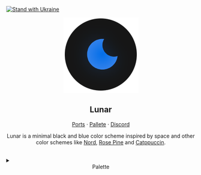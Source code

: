  [![Stand with Ukraine](https://user-images.githubusercontent.com/1474821/173256840-2cf59d8c-a9d7-4a2c-a8c3-02302227d97a.png)](https://war.ukraine.ua/support-ukraine/)

<p align="center">
<a href="https://lunar-theme.github.io">
  <img src="https://github.com/lunar-theme/lunar-theme/raw/main/assets/icon-rounded.png" />
</a>
<h2 align="center">Lunar</h2>
</p>

<p align="center">
  <a href="https://lunar-theme.github.io/ports">Ports</a>
  ·
  <a href="https://lunar-theme.github.io/palette">Pallete</a>
  ·
  <a href="https://discord.gg/xvj3t9TwFT">Discord</a>
</p>

<p align="center">Lunar is a minimal black and blue color scheme inspired by space and other color schemes like <a href="https://nordtheme.com" target="_blank">Nord</a>, <a href="https://github.com/rose-pine" target="_blank">Rose Pine</a> and <a href="https://github.com/catppuccin">Catppuccin</a>.</p><br>

<details>
  <summary><center>Palette</center></summary>

**Deep Space**  

| Color            |    Hex    |          RGB          |    Image   |
| :--------------: | :-------: | :-------------------: | :--------: |
| inner-core       | `#161616` |   `rgb(22, 22, 22)`   | ![#161616](https://raw.githubusercontent.com/lunar-theme/.github/main/assets/deep-space/inner-core.png)|
| outer-core       | `#202020` |   `rgb(32, 32, 32)`   | ![#202020](https://raw.githubusercontent.com/lunar-theme/.github/main/assets/deep-space/outer-core.png)|
| mantle           | `#252525` |   `rgb(37, 37, 37)`   | ![#252525](https://raw.githubusercontent.com/lunar-theme/.github/main/assets/deep-space/mantle.png)|
| crust            | `#303030` |   `rgb(48, 48, 48)`   | ![#303030](https://raw.githubusercontent.com/lunar-theme/.github/main/assets/deep-space/crust.png)|
| tropo            | `#3281ea` |   `rgb(50, 129, 234)` | ![#3281ea](https://raw.githubusercontent.com/lunar-theme/.github/main/assets/deep-space/tropo.png)|
| strato           | `#0284e8` |   `rgb(2, 132, 232)`  | ![#0284e8](https://raw.githubusercontent.com/lunar-theme/.github/main/assets/deep-space/strato.png)|
| meso             | `#02a3e8` |   `rgb(2, 163, 232)`  | ![#02a3e8](https://raw.githubusercontent.com/lunar-theme/.github/main/assets/deep-space/meso.png)|
| thermo           | `#02bbe8` |   `rgb(2, 187, 232)`  | ![#02bbe8](https://raw.githubusercontent.com/lunar-theme/.github/main/assets/deep-space/thermo.png)|
| text             | `#f3f3f3` |   `rgb(243, 243, 243)`| ![#f3f3f3](https://raw.githubusercontent.com/lunar-theme/.github/main/assets/deep-space/text.png)|
| magma            | `#B10C0C` |   `rgb(177, 12, 12)`  | ![#B10C0C](https://raw.githubusercontent.com/lunar-theme/.github/main/assets/deep-space/magma.png)|
| nebula           | `#05844A` |   `rgb(5, 132, 74)`   | ![#05844A](https://raw.githubusercontent.com/lunar-theme/.github/main/assets/deep-space/nebula.png)|

**Dust**

| Color            |    Hex    |          RGB           |    Image   |
| :--------------: | :-------: | :-------------------:  | :--------: |
| cirrus           | `#dfdfdf` |   `rgb(223, 223, 223)` | ![#dfdfdf](https://raw.githubusercontent.com/lunar-theme/.github/main/assets/dust/cirrus.png)|
| stratus          | `#cecece` |   `rgb(206, 206, 206)` | ![#cecece](https://raw.githubusercontent.com/lunar-theme/.github/main/assets/dust/stratus.png)|
| atlo             | `#c9cbce` |   `rgb(201, 203, 206)` | ![#c9cbce](https://raw.githubusercontent.com/lunar-theme/.github/main/assets/dust/atlo.png)|
| cumulus          | `#bbc1c8` |   `rgb(187, 193, 200)` | ![#bbc1c8](https://raw.githubusercontent.com/lunar-theme/.github/main/assets/dust/cumulus.png)|
| nimbus           | `#7e848e` |   `rgb(126, 132, 142)` | ![#7e848e](https://raw.githubusercontent.com/lunar-theme/.github/main/assets/dust/nimbus.png)|

</details>
